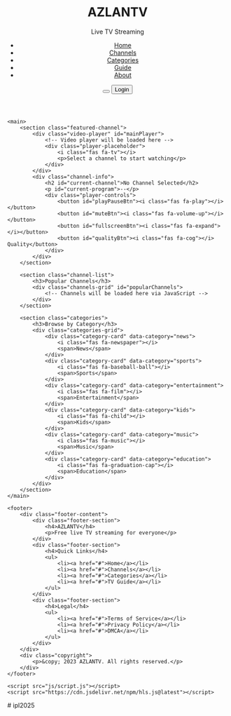 <!DOCTYPE html>
<html lang="en">
<head>
    <meta charset="UTF-8">
    <meta name="viewport" content="width=device-width, initial-scale=1.0">
    <title>AZLANTV - Free Live TV Streaming</title>
    <link rel="stylesheet" href="css/style.css">
    <link rel="stylesheet" href="https://cdnjs.cloudflare.com/ajax/libs/font-awesome/6.0.0/css/all.min.css">
</head>
<body>
    <header>
        <div class="logo">
            <h1>AZLANTV</h1>
            <p>Live TV Streaming</p>
        </div>
        <nav>
            <ul>
                <li><a href="#" class="active">Home</a></li>
                <li><a href="#">Channels</a></li>
                <li><a href="#">Categories</a></li>
                <li><a href="#">Guide</a></li>
                <li><a href="#">About</a></li>
            </ul>
        </nav>
        <div class="user-actions">
            <button class="search-btn"><i class="fas fa-search"></i></button>
            <button class="login-btn">Login</button>
        </div>
    </header>

    <main>
        <section class="featured-channel">
            <div class="video-player" id="mainPlayer">
                <!-- Video player will be loaded here -->
                <div class="player-placeholder">
                    <i class="fas fa-tv"></i>
                    <p>Select a channel to start watching</p>
                </div>
            </div>
            <div class="channel-info">
                <h2 id="current-channel">No Channel Selected</h2>
                <p id="current-program">--</p>
                <div class="player-controls">
                    <button id="playPauseBtn"><i class="fas fa-play"></i></button>
                    <button id="muteBtn"><i class="fas fa-volume-up"></i></button>
                    <button id="fullscreenBtn"><i class="fas fa-expand"></i></button>
                    <button id="qualityBtn"><i class="fas fa-cog"></i> Quality</button>
                </div>
            </div>
        </section>

        <section class="channel-list">
            <h3>Popular Channels</h3>
            <div class="channels-grid" id="popularChannels">
                <!-- Channels will be loaded here via JavaScript -->
            </div>
        </section>

        <section class="categories">
            <h3>Browse by Category</h3>
            <div class="categories-grid">
                <div class="category-card" data-category="news">
                    <i class="fas fa-newspaper"></i>
                    <span>News</span>
                </div>
                <div class="category-card" data-category="sports">
                    <i class="fas fa-baseball-ball"></i>
                    <span>Sports</span>
                </div>
                <div class="category-card" data-category="entertainment">
                    <i class="fas fa-film"></i>
                    <span>Entertainment</span>
                </div>
                <div class="category-card" data-category="kids">
                    <i class="fas fa-child"></i>
                    <span>Kids</span>
                </div>
                <div class="category-card" data-category="music">
                    <i class="fas fa-music"></i>
                    <span>Music</span>
                </div>
                <div class="category-card" data-category="education">
                    <i class="fas fa-graduation-cap"></i>
                    <span>Education</span>
                </div>
            </div>
        </section>
    </main>

    <footer>
        <div class="footer-content">
            <div class="footer-section">
                <h4>AZLANTV</h4>
                <p>Free live TV streaming for everyone</p>
            </div>
            <div class="footer-section">
                <h4>Quick Links</h4>
                <ul>
                    <li><a href="#">Home</a></li>
                    <li><a href="#">Channels</a></li>
                    <li><a href="#">Categories</a></li>
                    <li><a href="#">TV Guide</a></li>
                </ul>
            </div>
            <div class="footer-section">
                <h4>Legal</h4>
                <ul>
                    <li><a href="#">Terms of Service</a></li>
                    <li><a href="#">Privacy Policy</a></li>
                    <li><a href="#">DMCA</a></li>
                </ul>
            </div>
        </div>
        <div class="copyright">
            <p>&copy; 2023 AZLANTV. All rights reserved.</p>
        </div>
    </footer>

    <script src="js/script.js"></script>
    <script src="https://cdn.jsdelivr.net/npm/hls.js@latest"></script>
</body>
</html># ipl2025
